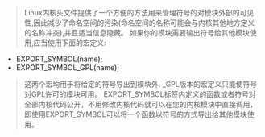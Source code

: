 >Linux内核头文件提供了一个方便的方法用来管理符号的对模块外部的可见性,因此减少了命名空间的污染(命名空间的名称可能会与内核其他地方定义的名称冲突),并且适当信息隐藏。 如果你的模块需要输出符号给其他模块使用,应当使用下面的宏定义:
- EXPORT_SYMBOL(name);
- EXPORT_SYMBOL_GPL(name);

>这两个宏均用于将给定的符号导出到模块外. _GPL版本的宏定义只能使符号对GPL许可的模块可用。 
EXPORT_SYMBOL标签内定义的函数或者符号对全部内核代码公开，不用修改内核代码就可以在您的内核模块中直接调用，即使用EXPORT_SYMBOL可以将一个函数以符号的方式导出给其他模块使用。
